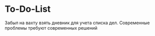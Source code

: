 # To-Do-List
Забыл на вахту взять дневник для учета списка дел. Современные проблемы требуют современных решений
